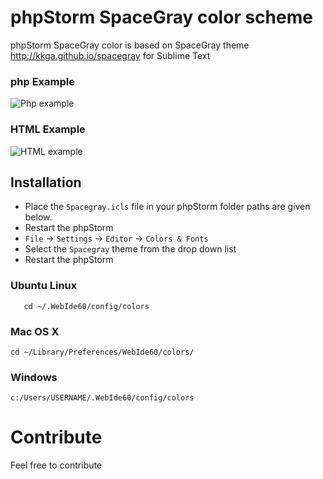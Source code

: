 phpStorm SpaceGray color scheme
==================

phpStorm SpaceGray color is based on SpaceGray theme http://kkga.github.io/spacegray for Sublime Text

### php Example ###
![Php example](http://i.imgur.com/cW6fu4Z.png)

### HTML Example ###
![HTML example](http://i.imgur.com/bFlw2Rr.jpg)

## Installation ##

- Place the `Spacegray.icls` file in your phpStorm folder paths are given below. 
- Restart the phpStorm
- `File` -> `Settings` -> `Editor` -> `Colors & Fonts`
- Select the `Spacegray` theme from the drop down list
- Restart the phpStorm


### Ubuntu Linux ###
       cd ~/.WebIde60/config/colors

### Mac OS X ###

    cd ~/Library/Preferences/WebIde60/colors/

### Windows ###

    c:/Users/USERNAME/.WebIde60/config/colors

# Contribute #

Feel free to contribute 
